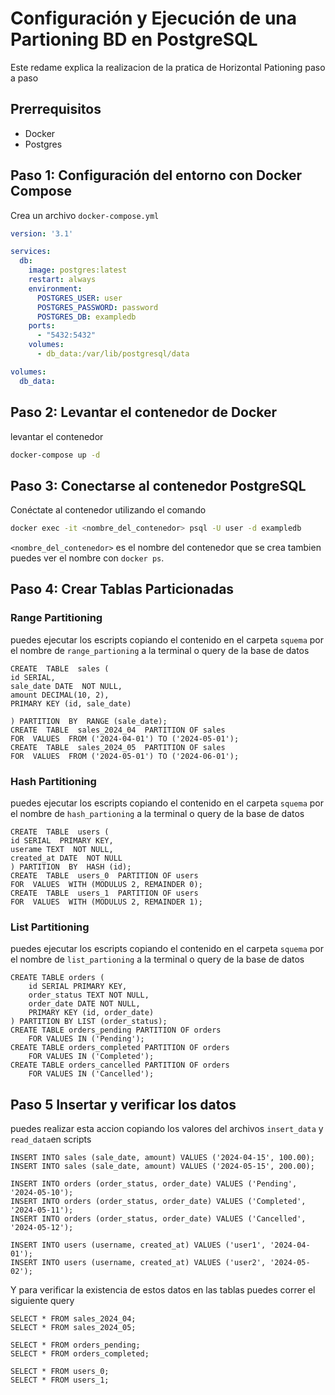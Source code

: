 # Configuración y Ejecución de una Partioning BD en PostgreSQL

Este redame explica la realizacion de la pratica de Horizontal Pationing paso a paso

## Prerrequisitos

- Docker
- Postgres

## Paso 1: Configuración del entorno con Docker Compose

Crea un archivo `docker-compose.yml` 
```yaml
version: '3.1'

services:
  db:
    image: postgres:latest
    restart: always
    environment:
      POSTGRES_USER: user
      POSTGRES_PASSWORD: password
      POSTGRES_DB: exampledb
    ports:
      - "5432:5432"
    volumes:
      - db_data:/var/lib/postgresql/data

volumes:
  db_data:
```

## Paso 2: Levantar el contenedor de Docker

levantar el contenedor

```bash
docker-compose up -d
```

## Paso 3: Conectarse al contenedor PostgreSQL

Conéctate al contenedor utilizando el comando

```bash
docker exec -it <nombre_del_contenedor> psql -U user -d exampledb
```

`<nombre_del_contenedor>` es el nombre del contenedor que se crea tambien puedes ver el nombre con `docker ps`.

## Paso 4: Crear Tablas Particionadas

### Range Partitioning
puedes ejecutar los escripts copiando el contenido en el carpeta `squema` por el nombre de `range_partioning` a la terminal o query de la base de datos 
```
CREATE  TABLE  sales (
id SERIAL,
sale_date DATE  NOT NULL,
amount DECIMAL(10, 2),
PRIMARY KEY (id, sale_date)

) PARTITION  BY  RANGE (sale_date);
CREATE  TABLE  sales_2024_04  PARTITION OF sales
FOR  VALUES  FROM ('2024-04-01') TO ('2024-05-01');
CREATE  TABLE  sales_2024_05  PARTITION OF sales
FOR  VALUES  FROM ('2024-05-01') TO ('2024-06-01');
```


### Hash Partitioning
puedes ejecutar los escripts copiando el contenido en el carpeta `squema` por el nombre de `hash_partioning` a la terminal o query de la base de datos 
```
CREATE  TABLE  users (
id SERIAL  PRIMARY KEY,
userame TEXT  NOT NULL,
created_at DATE  NOT NULL
) PARTITION  BY  HASH (id);
CREATE  TABLE  users_0  PARTITION OF users
FOR  VALUES  WITH (MODULUS 2, REMAINDER 0);
CREATE  TABLE  users_1  PARTITION OF users
FOR  VALUES  WITH (MODULUS 2, REMAINDER 1);
```

### List Partitioning
puedes ejecutar los escripts copiando el contenido en el carpeta `squema` por el nombre de `list_partioning` a la terminal o query de la base de datos 
```
CREATE TABLE orders (
    id SERIAL PRIMARY KEY,
    order_status TEXT NOT NULL,
    order_date DATE NOT NULL,
    PRIMARY KEY (id, order_date)
) PARTITION BY LIST (order_status);
CREATE TABLE orders_pending PARTITION OF orders
    FOR VALUES IN ('Pending');
CREATE TABLE orders_completed PARTITION OF orders
    FOR VALUES IN ('Completed');
CREATE TABLE orders_cancelled PARTITION OF orders
    FOR VALUES IN ('Cancelled');

```
## Paso 5 Insertar y verificar los datos 
puedes realizar esta accion copiando los valores del archivos `insert_data` y `read_data`en scripts

```
INSERT INTO sales (sale_date, amount) VALUES ('2024-04-15', 100.00);
INSERT INTO sales (sale_date, amount) VALUES ('2024-05-15', 200.00);

INSERT INTO orders (order_status, order_date) VALUES ('Pending', '2024-05-10');
INSERT INTO orders (order_status, order_date) VALUES ('Completed', '2024-05-11');
INSERT INTO orders (order_status, order_date) VALUES ('Cancelled', '2024-05-12');

INSERT INTO users (username, created_at) VALUES ('user1', '2024-04-01');
INSERT INTO users (username, created_at) VALUES ('user2', '2024-05-02');
```

Y para verificar la existencia de estos datos en las tablas puedes correr el siguiente query
```
SELECT * FROM sales_2024_04;
SELECT * FROM sales_2024_05;

SELECT * FROM orders_pending;
SELECT * FROM orders_completed;

SELECT * FROM users_0;
SELECT * FROM users_1;

```